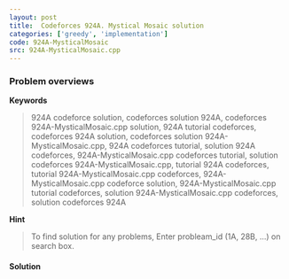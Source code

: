```yaml
---
layout: post
title:  Codeforces 924A. Mystical Mosaic solution
categories: ['greedy', 'implementation']
code: 924A-MysticalMosaic
src: 924A-MysticalMosaic.cpp
---
```

### **Problem overviews**

**Keywords**
> 924A codeforce solution, codeforces solution 924A, codeforces 924A-MysticalMosaic.cpp solution, 924A tutorial codeforces, codeforces 924A solution, codeforces solution 924A-MysticalMosaic.cpp, 924A codeforces tutorial, solution 924A codeforces, 924A-MysticalMosaic.cpp codeforces tutorial, solution codeforces 924A-MysticalMosaic.cpp, tutorial 924A codeforces, tutorial 924A-MysticalMosaic.cpp codeforces, 924A-MysticalMosaic.cpp codeforce solution, 924A-MysticalMosaic.cpp tutorial codeforces, solution 924A-MysticalMosaic.cpp codeforces, solution codeforces 924A

**Hint**
> To find solution for any problems, Enter probleam_id (1A, 28B, ...) on search box. 

#### **Solution**



